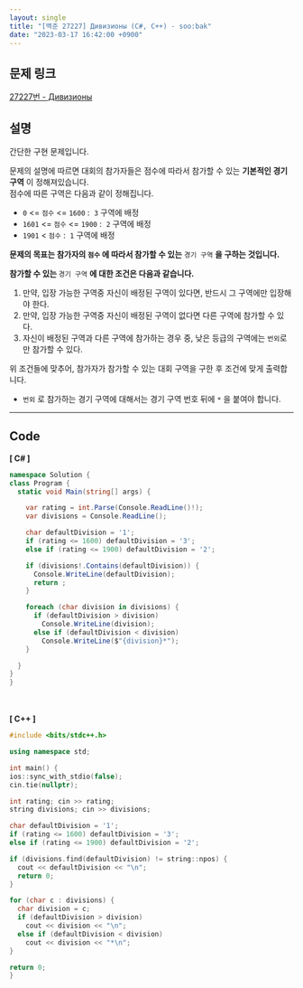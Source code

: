 ```yaml
---
layout: single
title: "[백준 27227] Дивизионы (C#, C++) - soo:bak"
date: "2023-03-17 16:42:00 +0900"
---
```


## 문제 링크
  [27227번 - Дивизионы](https://www.acmicpc.net/problem/27227)

## 설명
  간단한 구현 문제입니다. <br>

  문제의 설명에 따르면 대회의 참가자들은 점수에 따라서 참가할 수 있는 <b>기본적인 경기 구역</b> 이 정해져있습니다.<br>
  점수에 따른 구역은 다음과 같이 정해집니다.
  - `0` <= `점수` <= `1600` : &nbsp;`3` 구역에 배정
  - `1601` <= `점수` <= `1900` : &nbsp;`2` 구역에 배정
  - `1901` < `점수` : &nbsp;`1` 구역에 배정

  <b>문제의 목표는 참가자의 `점수` 에 따라서 참가할 수 있는</b> `경기 구역` <b>을 구하는 것입니다.</b><br>

  <b>참가할 수 있는 </b>`경기 구역` <b>에 대한 조건은 다음과 같습니다.</b><br>
  1. 만약, 입장 가능한 구역중 자신이 배정된 구역이 있다면, 반드시 그 구역에만 입장해야 한다.
  2. 만약, 입장 가능한 구역중 자신이 배정된 구역이 없다면 다른 구역에 참가할 수 있다.
  3. 자신이 배정된 구역과 다른 구역에 참가하는 경우 중, 낮은 등급의 구역에는 `번외`로만 참가할 수 있다.

  위 조건들에 맞추어, 참가자가 참가할 수 있는 대회 구역을 구한 후 조건에 맞게 출력합니다.<br>
  - `번외` 로 참가하는 경기 구역에 대해서는 경기 구역 번호 뒤에 `*` 을 붙여야 합니다.

- - -

## Code
<b>[ C# ] </b>
<br>

  ```c#
namespace Solution {
  class Program {
    static void Main(string[] args) {

      var rating = int.Parse(Console.ReadLine()!);
      var divisions = Console.ReadLine();

      char defaultDivision = '1';
      if (rating <= 1600) defaultDivision = '3';
      else if (rating <= 1900) defaultDivision = '2';

      if (divisions!.Contains(defaultDivision)) {
        Console.WriteLine(defaultDivision);
        return ;
      }

      foreach (char division in divisions) {
        if (defaultDivision > division)
          Console.WriteLine(division);
        else if (defaultDivision < division)
          Console.WriteLine($"{division}*");
      }

    }
  }
}
  ```
<br><br>
<b>[ C++ ] </b>
<br>

  ```c++
#include <bits/stdc++.h>

using namespace std;

int main() {
  ios::sync_with_stdio(false);
  cin.tie(nullptr);

  int rating; cin >> rating;
  string divisions; cin >> divisions;

  char defaultDivision = '1';
  if (rating <= 1600) defaultDivision = '3';
  else if (rating <= 1900) defaultDivision = '2';

  if (divisions.find(defaultDivision) != string::npos) {
    cout << defaultDivision << "\n";
    return 0;
  }

  for (char c : divisions) {
    char division = c;
    if (defaultDivision > division)
      cout << division << "\n";
    else if (defaultDivision < division)
      cout << division << "*\n";
  }

  return 0;
}
  ```
